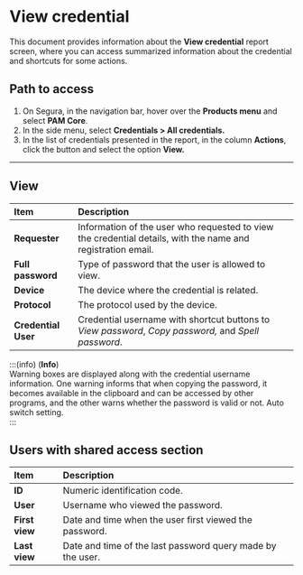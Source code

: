 # View credential

This document provides information about the **View credential** report screen, where you can access summarized information about the credential and shortcuts for some actions.

## Path to access

1. On Segura, in the navigation bar, hover over the **Products menu** and select **PAM Core**.  
2. In the side menu, select **Credentials > All credentials.**  
3. In the list of credentials presented in the report, in the column **Actions**, click the button and select the option **View.**

---
## View

| **Item** | **Description** |
| :---- | :---- |
| **Requester** | Information of the user who requested to view the credential details, with the name and registration email. |
| **Full password** | Type of password that the user is allowed to view. |
| **Device** | The device where the credential is related. |
| **Protocol** | The protocol used by the device. |
| **Credential User** | Credential username with shortcut buttons to *View password*, *Copy password,* and *Spell password*. |

:::(info) (**Info**)  
Warning boxes are displayed along with the credential username information. One warning informs that when copying the password, it becomes available in the clipboard and can be accessed by other programs, and the other warns whether the password is valid or not. Auto switch setting.  
:::  

## Users with shared access section

| **Item** | **Description** |
| :---- | :---- |
| **ID** | Numeric identification code. |
| **User** | Username who viewed the password. |
| **First view** | Date and time when the user first viewed the password. |
| **Last view** | Date and time of the last password query made by the user. |